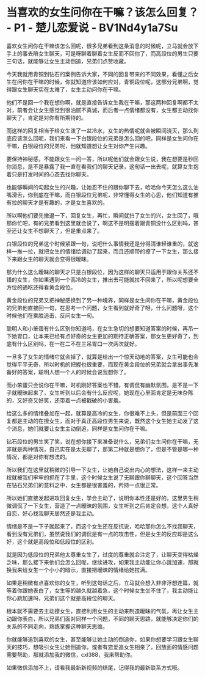 # 当喜欢的女生问你在干嘛？该怎么回复？ - P1 - 楚儿恋爱说 - BV1Nd4y1a7Su

喜欢女生问你在干嘛该怎么回呢，很多兄弟看到这条消息的时候呢，立马就会放下手上的事去陪女生聊天，可是呀聊着聊着女生反而不回你了，而高段位的男生只要三句话，就能够让女生主动倒追，兄弟们点赞收藏。

今天我就用青铜到钻石的案例告诉大家，不同的回复带来的不同效果，看懂之后女生在问你在干嘛的时候，你就知道应该如何应对，青铜段位呢，这部分兄弟啊，觉得跟女生聊天实在太难了，女生主动问你在干嘛。

他们不是回一个我在想你啊，就是直接告诉女生我在干嘛，那这两种回复啊都不太对，前者会让女生感觉到很油腻不真诚，而后者一点情绪都没有，女生都主动找你聊天了，肯定是对你有所期待的。

而这样的回复相当于给女生泼了一盆冷水，女生的热情呢就会被瞬间浇灭，那么到底应该怎么回呢，我们来看一下白银段位的兄弟是怎么回的吧，同样是女生问你在干嘛，白银段位的兄弟呢，他就知道想让女生对你产生兴趣。

要保持神秘感，不能跟女生一问一答，所以呢他们就会跟女生说，我在想要是秒回你消息，是不是暴露了我一直在看我们的聊天记录，这句话一出去呢，就算女生抱着只是打发时间的心态去找你聊天。

也能够瞬间的勾起女生的兴趣，让她忍不住的跟你聊下去，哈哈你今天怎么这么油嘴滑舌，你到底在干嘛，而白银段位兄弟呢，非常懂得女生的心思，他们知道有推有拉的聊天才是有趣的，才是女生喜欢的。

所以啊他们要先撤退一下，回复女生，再忙，瞬间就扫了女生的兴，女生回了，哦那你忙吧，有的兄弟看到这里就会说了，啊这不是明摆着跟青铜没什么区别吗，甚至还让女生不想聊天了，但是重点来了。

白银段位的兄弟这个时候紧跟一句，说吧什么事情我还是分得清谁轻谁重的，就这样一推一拉，就把女生的情绪给调动了起来，而且还顺带的撩了一下女生，那么接下来跟女生的聊天就会变得很暧昧。

那为什么这么暧昧的聊天才只是白银段位，因为这样的聊天只适用于跟你关系还不错的女生，你如果遇到一个高冷的女生，推出去可能就拉不回来了，所以呢想要全方位的通吃还得看黄金段位。

黄金段位的兄弟又把神秘感换到了另一种境界，同样是女生问你在干嘛，黄金段位的兄弟他直接回一句，在思考一个问题，女生看到就好奇了呀，什么问题呀，这个时候他们在乘胜追击，反问女生一句。

聪明人和小笨蛋有什么区别你知道吗，在女生急切的想要知道答案的时候，再吊一下她胃口，让本来已经有点好奇的女生更加的期待正确答案，那女生更好奇了，到底有什么区别吗，在一在二不在三吊胃口一次两次就好。

一旦多了女生的情绪它就会掉了，就算是给出一个惊天动地的答案，女生可能也会觉得平平无奇，所以时机的把握也很重要，而现在黄金段位的兄弟就会拿出事先准备好的答案，聪明人想一个人的时候会说我想你了。

而小笨蛋只会说你在干嘛，时机刚好答案也不错，有调侃有幽默氛围，是不是一下子就暧昧起来了，女生听到以后会有什么反应呢，她现在心里面肯定是无味杂陈的，又好奇又好笑，还带着一点被戳破的小害羞。

给这么多的情绪叠加在一起，就算是高冷的女生，你很难不上头，但是前面三个回复都是主动的在撩女生，而对于真正高段位男生来说，既然这个女生她主动发了这个消息，她们就要让女生主动倒追，同样是女生问你在干嘛。

钻石段位的男生笑了笑，说在想你接下来准备说什么，兄弟们女生问你在干嘛，无非就是两种情况，自己实在是太无聊了，那第二种就是想你了，但是不管是哪一种情况，都是对你有想法的。

所以我们在这里就稍微的引导一下女生，让她自己说出内心的想法，这样一来主动权就被我们牢牢的抓在了手里，这个时候女生说了无聊跟你聊聊天，这个回答当然在钻石兄弟们的意料之中，女生都是很害羞的，矜持一点很正常。

所以她们直接发起进攻回复女生，学会主动了，说明你本性还是好的，这里男生稍微调侃了一下女生，营造了一点暧昧的氛围，女生听到之后肯定会想，这个人真好自恋，好心找我聊天居然还是我主动。

情绪是不是一下子就起来了，而这个女生还在反抗说，哈哈那你怎么不找我聊天，看到没有兄弟们，虽然说我们的调侃是有一点的攻击性，但是女生的反应却是这么好，这个就是高段位和低段位的区别。

就是因为低段位的兄弟他太尊重女生了，过度的尊重就会注定了，让聊天变得枯燥乏味，那么接下来他们会怎么回呢，继续进攻，如果我主动能让你心跳加速，那就换我来给女生一个小小的暗示，直接把暧昧的情绪给她拉满。

如果是稍微有点喜欢你的女生，听到这句话之后，立马就会想入非非浮想连篇，就等着你跟她表白了，女生等的越久就越着急，这个时候女生坐不住了，我主动能让你心跳加速吗，兄弟们这个就是高段位的聊天。

根本就不需要去主动撩女生，直接利用女生的主动来制造暧昧的气氛，再让女生主动跟你表白，所以兄弟们面对同样一个问题，不同的聊天思路，就能够决定你们的关系的不同走向，熟练掌握这种聊天思维。

你就能够追到喜欢的女生，甚至能够让她主动的倒追你，如果你想要学习跟女生聊天的技巧，想吸引女生让她倒追你，或者有恋爱追女生相亲了，回放面的情感问题需要帮助，那就添加我的微信，cxl388，我来帮助你。

如果微信添加不上，请看我最新新视频的结尾，记得我的最新联系方式哦。